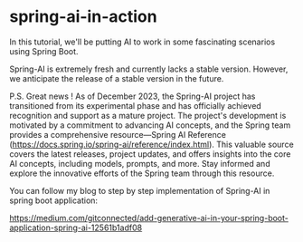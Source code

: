 # spring-ai-in-action

In this tutorial, we'll be putting AI to work in some fascinating scenarios using Spring Boot.

Spring-AI is extremely fresh and currently lacks a stable version. However, we anticipate the release of a stable version in the future.

P.S. Great news !
As of December 2023, the Spring-AI project has transitioned from its experimental phase and has officially achieved recognition and support as a mature project. The project's development is motivated by a commitment to advancing AI concepts, and the Spring team provides a comprehensive resource—Spring AI Reference (https://docs.spring.io/spring-ai/reference/index.html). This valuable source covers the latest releases, project updates, and offers insights into the core AI concepts, including models, prompts, and more. Stay informed and explore the innovative efforts of the Spring team through this resource.

You can follow my blog to step by step implementation of Spring-AI in spring boot application:

https://medium.com/gitconnected/add-generative-ai-in-your-spring-boot-application-spring-ai-12561b1adf08

